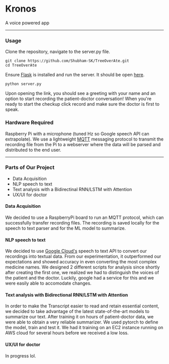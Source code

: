 # Kronos
A voice powered app
___
### Usage
Clone the repository, navigate to the server.py file. 

```
git clone https://github.com/Shubham-SK/TreeOverAte.git
cd TreeOverAte
```

Ensure [Flask](https://pypi.org/project/Flask/) is installed and run the server. It should be open [here](127.0.0.1/5000). 

```
python server.py
```

Upon opening the link, you should see a greeting with your name and an option to start recording the patient-doctor conversation! When you're ready to start the checkup click record and make sure the doctor is first to speak.

### Hardware Required
Raspberry Pi with a microphone (tuned Hz so Google speech API can extrapolate). We use a lightweight [MQTT](http://mqtt.org/) messaging protocol to transmit the recording file from the Pi to a webserver where the data will be parsed and distributed to the end user.

___
### Parts of Our Project
- Data Acquisition
- NLP speech to text
- Text analysis with a Bidirectinal RNN/LSTM with Attention
- UX/UI for doctor

#### Data Acquisition
We decided to use a RaspberryPi board to run an MQTT protocol, which can successfully transfer recording files. The recording is saved locally for the speech to text parser and for the ML model to summarize.

#### NLP speech to text
We decided to use [Google Cloud's](https://cloud.google.com/speech-to-text/) speech to text API to convert our recordings into textual data. From our experimentation, it outperformed our expectations and showed accuracy in even converting the most complex medicine names. We designed 2 different scripts for analysis since shortly after creating the first one, we realized we had to distinguish the voices of the patient and the doctor. Luckily, google had a service for this and we were easily able to accomodate changes.

#### Text analysis with Bidirectional RNN/LSTM with Attention
In order to make the Transcript easier to read and retain essential content, we decided to take advantage of the latest state-of-the-art models to summarize our text. After training it on hours of patient-doctor data, we were able to obtain a very reliable summarizer. We used pytorch to define the model, train and test it. We had it training on an EC2 instance running on AWS cloud for several hours before we received a low loss.

#### UX/UI for doctor
In progress lol.
